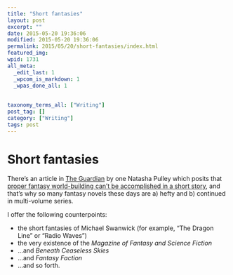 ```yaml
---
title: "Short fantasies"
layout: post
excerpt: ""
date: 2015-05-20 19:36:06
modified: 2015-05-20 19:36:06
permalink: 2015/05/20/short-fantasies/index.html
featured_img: 
wpid: 1731
all_meta: 
  _edit_last: 1
  _wpcom_is_markdown: 1
  _wpas_done_all: 1
  
  
taxonomy_terms_all: ["Writing"]
post_tag: []
category: ["Writing"]
tags: post
---
```


# Short fantasies

There’s an article in [The Guardian](http://www.theguardian.com/) by one Natasha Pulley which posits that [proper fantasy world-building can’t be accomplished in a short story](http://www.theguardian.com/books/booksblog/2015/may/20/fantasy-imaginary-worlds-george-r-r-martin-robin-hobb), and that’s why so many fantasy novels these days are a) hefty and b) continued in multi-volume series.

I offer the following counterpoints:

- the short fantasies of Michael Swanwick (for example, “The Dragon Line” or “Radio Waves”)
- the very existence of the *Magazine of Fantasy and Science Fiction*
- …and *Beneath Ceaseless Skies*
- …and *Fantasy Faction*
- …and so forth.